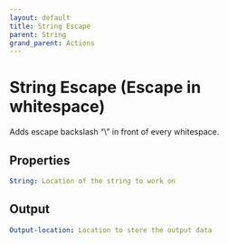 ```yaml
---
layout: default
title: String Escape
parent: String
grand_parent: Actions
---
```

# String Escape (Escape in whitespace)
Adds escape backslash “\” in front of every whitespace.

## Properties
```yaml
String: Location of the string to work on
```

## Output
```yaml
Output-location: Location to store the output data
```
